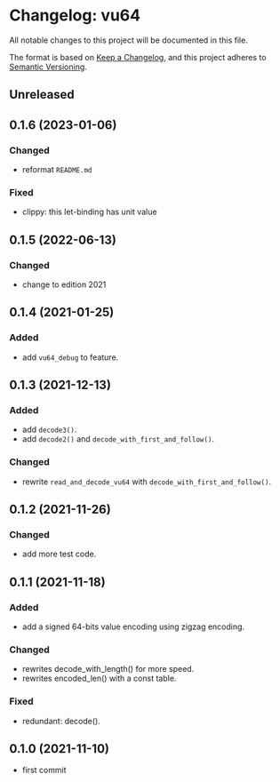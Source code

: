 # Changelog: vu64

All notable changes to this project will be documented in this file.

The format is based on [Keep a Changelog](https://keepachangelog.com/en/1.0.0/),
and this project adheres to [Semantic Versioning](https://semver.org/spec/v2.0.0.html).

## Unreleased


## 0.1.6 (2023-01-06)
### Changed
* reformat `README.md`

### Fixed
* clippy: this let-binding has unit value

## 0.1.5 (2022-06-13)
### Changed
* change to edition 2021

## 0.1.4 (2021-01-25)
### Added
* add `vu64_debug` to feature.

## 0.1.3 (2021-12-13)
### Added
* add `decode3()`.
* add `decode2()` and `decode_with_first_and_follow()`.

### Changed
* rewrite `read_and_decode_vu64` with `decode_with_first_and_follow()`.

## 0.1.2 (2021-11-26)
### Changed
* add more test code.

## 0.1.1 (2021-11-18)
### Added
* add a signed 64-bits value encoding using zigzag encoding.

### Changed
* rewrites decode_with_length() for more speed.
* rewrites encoded_len() with a const table.

### Fixed
* redundant: decode().

## 0.1.0 (2021-11-10)
* first commit
